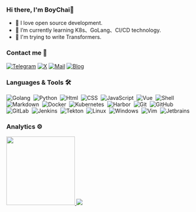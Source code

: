 <!--
### Hi there 👋


**BoyChai/BoyChai** is a ✨ _special_ ✨ repository because its `README.md` (this file) appears on your GitHub profile.

Here are some ideas to get you started:

- 🔭 I’m currently working on ...
- 🌱 I’m currently learning ...
- 👯 I’m looking to collaborate on ...
- 🤔 I’m looking for help with ...
- 💬 Ask me about ...
- 📫 How to reach me: ...
- 😄 Pronouns: ...
- ⚡ Fun fact: ...
-->

### Hi there, I'm BoyChai👋

- 🔭 I love open source development.
- 🌱 I’m currently learning K8s、GoLang、CI/CD technology.
- 🤖 I'm trying to write Transformers.

### Contact me 🤝

<a href="https://t.me/BoyChai040903">![Telegram](https://img.shields.io/badge/Telegram-1DA1F2?&style=for-the-badge&logo=Telegram&logoColor=white)</a> <a href="https://twitter.com/BoyChai58408672">![X](https://img.shields.io/badge/twitter-grey?style=for-the-badge&logo=x)</a> <a href="mailto:admin@boychai.xyz">![Mail](https://img.shields.io/badge/mail-grey?style=for-the-badge&logo=mail)</a>  <a href="https://blog.boychai.xyz">![Blog](https://img.shields.io/badge/Blog-grey?style=for-the-badge&logo=blog)</a> 

### Languages & Tools 🛠

![Golang](https://img.shields.io/badge/-Golang-05122A?style=flat&logo=go&logoColor=white)&nbsp;
![Python](https://img.shields.io/badge/-Python-05122A?style=flat&logo=python)&nbsp;
![Html](https://img.shields.io/badge/-html-05122A?style=flat&logo=html5)&nbsp;
![CSS](https://img.shields.io/badge/-css-05122A?style=flat&logo=css3)&nbsp;
![JavaScript](https://img.shields.io/badge/-JavaScript-05122A?style=flat&logo=JavaScript)&nbsp;
![Vue](https://img.shields.io/badge/-vue-05122A?style=flat&logo=vue.js)&nbsp;
![Shell](https://img.shields.io/badge/Shell-05122A?style=flat&logo=gnu-bash&logoColor=white)&nbsp;
![Markdown](https://img.shields.io/badge/-Markdown-05122A?style=flat&logo=markdown)&nbsp;
![Docker](https://img.shields.io/badge/-Docker-05122A?style=flat&logo=docker)&nbsp;
![Kubernetes](https://img.shields.io/badge/-Kubernetes-05122A?style=flat&logo=kubernetes)&nbsp;
![Harbor](https://img.shields.io/badge/-Harbor-05122A?style=flat&logo=harbor)&nbsp;
![Git](https://img.shields.io/badge/-Git-05122A?style=flat&logo=git)&nbsp;
![GitHub](https://img.shields.io/badge/-GitHub-05122A?style=flat&logo=github)&nbsp;
![GitLab](https://img.shields.io/badge/-GitLab-05122A?style=flat&logo=gitlab)&nbsp;
![Jenkins](https://img.shields.io/badge/-Jenkins-05122A?style=flat&logo=jenkins)&nbsp;
![Tekton](https://img.shields.io/badge/-Tekton-05122A?style=flat&logo=tekton)&nbsp;
![Linux](https://img.shields.io/badge/-Linux-05122A?style=flat&logo=linux&logoColor=white)&nbsp;
![Windows](https://img.shields.io/badge/-Windows-05122A?style=flat&logo=windows&logoColor=white)&nbsp;
![Vim](https://img.shields.io/badge/-vim-05122A?style=flat&logo=vim)&nbsp;
![Jetbrains](https://img.shields.io/badge/-Jetbrains-05122A?style=flat&logo=jetbrains)&nbsp;


### Analytics ⚙️



<p align="left">
<a href="https://github.com/boychai">
   <img height="180em" src="https://github-readme-streak-stats.herokuapp.com/?user=boychai" />
   <img src="https://github-readme-stats.vercel.app/api/top-langs/?username=boychai&hide_border=true&layout=compact" />
</a>
</p>
